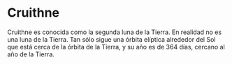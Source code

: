 # Cruithne

Cruithne es conocida como la segunda luna de la Tierra. En realidad no es una
luna de la Tierra. Tan sólo sigue una órbita elíptica alrededor del Sol que está
cerca de la órbita de la Tierra, y su año es de 364 días, cercano al año de la
Tierra.
